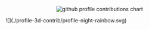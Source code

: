<p align="center" >
	<picture>
	  <source media="(prefers-color-scheme: dark)"  srcset="https://raw.githubusercontent.com/hdi1021/Hadain/output-3d-contrib/night.svg" />
	  <source media="(prefers-color-scheme: light)" srcset="https://raw.githubusercontent.com/hdi1021/Hadain/output-3d-contrib/day.svg" />
	  <img alt="github profile contributions chart"    src="https://raw.githubusercontent.com/hdi1021/Hadain/output-3d-contrib/day.svg" />
	</picture>
</p>
![](./profile-3d-contrib/profile-night-rainbow.svg)
